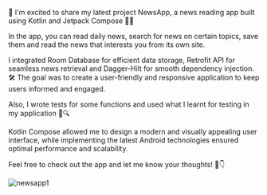 🚀 I'm excited to share my latest project NewsApp, a news reading app built using Kotlin and Jetpack Compose 📱💡

In the app, you can read daily news, search for news on certain topics, save them and read the news that interests you from its own site.

I integrated Room Database for efficient data storage, Retrofit API for seamless news retrieval and Dagger-Hilt for smooth dependency injection. 🛠️ The goal was to create a user-friendly and responsive application to keep users informed and engaged.

Also, I wrote tests for some functions and used what I learnt for testing in my application 🧪🔍

Kotlin Compose allowed me to design a modern and visually appealing user interface, while implementing the latest Android technologies ensured optimal performance and scalability.

Feel free to check out the app and let me know your thoughts! 🌟👇

![newsapp1](https://github.com/HakanAkduman/NewsApp/assets/118764511/e04ea97d-d9ca-4249-9ae2-693c9e5eb28e)

